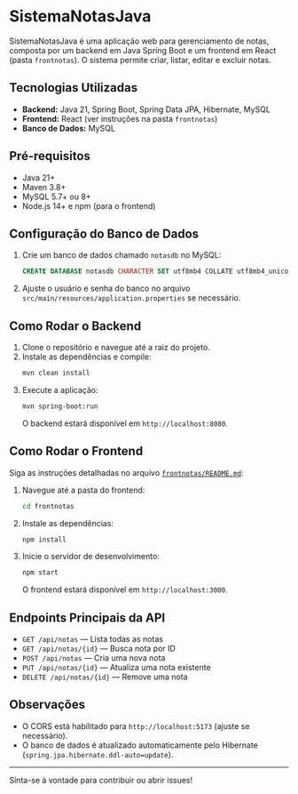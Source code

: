 # SistemaNotasJava

SistemaNotasJava é uma aplicação web para gerenciamento de notas, composta por um backend em Java Spring Boot e um frontend em React (pasta `frontnotas`). O sistema permite criar, listar, editar e excluir notas.

## Tecnologias Utilizadas

- **Backend:** Java 21, Spring Boot, Spring Data JPA, Hibernate, MySQL
- **Frontend:** React (ver instruções na pasta `frontnotas`)
- **Banco de Dados:** MySQL

## Pré-requisitos

- Java 21+
- Maven 3.8+
- MySQL 5.7+ ou 8+
- Node.js 14+ e npm (para o frontend)

## Configuração do Banco de Dados

1. Crie um banco de dados chamado `notasdb` no MySQL:
   ```sql
   CREATE DATABASE notasdb CHARACTER SET utf8mb4 COLLATE utf8mb4_unicode_ci;
   ```
2. Ajuste o usuário e senha do banco no arquivo `src/main/resources/application.properties` se necessário.

## Como Rodar o Backend

1. Clone o repositório e navegue até a raiz do projeto.
2. Instale as dependências e compile:
   ```bash
   mvn clean install
   ```
3. Execute a aplicação:
   ```bash
   mvn spring-boot:run
   ```
   O backend estará disponível em `http://localhost:8080`.

## Como Rodar o Frontend

Siga as instruções detalhadas no arquivo [`frontnotas/README.md`](frontnotas/README.md):

1. Navegue até a pasta do frontend:
   ```bash
   cd frontnotas
   ```
2. Instale as dependências:
   ```bash
   npm install
   ```
3. Inicie o servidor de desenvolvimento:
   ```bash
   npm start
   ```
   O frontend estará disponível em `http://localhost:3000`.

## Endpoints Principais da API

- `GET /api/notas` — Lista todas as notas
- `GET /api/notas/{id}` — Busca nota por ID
- `POST /api/notas` — Cria uma nova nota
- `PUT /api/notas/{id}` — Atualiza uma nota existente
- `DELETE /api/notas/{id}` — Remove uma nota

## Observações

- O CORS está habilitado para `http://localhost:5173` (ajuste se necessário).
- O banco de dados é atualizado automaticamente pelo Hibernate (`spring.jpa.hibernate.ddl-auto=update`).

---

Sinta-se à vontade para contribuir ou abrir issues!
